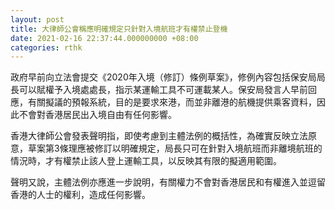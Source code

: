 ```yaml
---
layout: post
title: 大律師公會稱應明確規定只針對入境航班才有權禁止登機
date: 2021-02-16 22:37:44.000000000 +08:00
categories: rthk
---
```


政府早前向立法會提交《2020年入境（修訂）條例草案》，修例內容包括保安局局長可以賦權予入境處處長，指示某運輸工具不可運載某人。​保安局發言人早前回應，有關擬議的預報系統，目的是要求來港，而並非離港的航機提供乘客資料，因此不會對香港居民出入境自由有任何影響。

香港大律師公會發表聲明指，即使考慮到主體法例的概括性，為確實反映立法原意，草案第3條理應被修訂以明確規定，局長只可在針對入境航班而非離境航班的情況時，才有權禁止該人登上運輸工具，以反映其有限的擬適用範圍。

聲明又說，主體法例亦應進一步說明，有關權力不會對香港居民和有權進入並逗留香港的人士的權利，造成任何影響。
